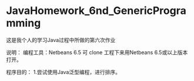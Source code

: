JavaHomework_6nd_GenericProgramming
===================================

这是我个人的学习Java过程中所做的第六次作业

说明：
编程工具：Netbeans 6.5
可 clone 工程下来用Netbeans 6.5或以上版本打开。

程序目的：
1.尝试使用Java泛型编程，进行排序。
